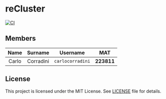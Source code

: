 # reCluster

[![CI](https://github.com/carlocorradini/reCluster/ci/badge.svg)](https://github.com/carlocorradini/reCluster/actions)

## Members

| Name  |  Surname  |     Username     |    MAT     |
| :---: | :-------: | :--------------: | :--------: |
| Carlo | Corradini | `carlocorradini` | **223811** |

## License

This project is licensed under the MIT License.
See [LICENSE](LICENSE) file for details.

